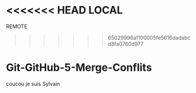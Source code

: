 <<<<<<< HEAD
LOCAL
=======
REMOTE
>>>>>>> 65029996a1100005fe5616dadabcd8fa0760d977
# Git-GitHub-5-Merge-Conflits
coucou je suis Sylvain
